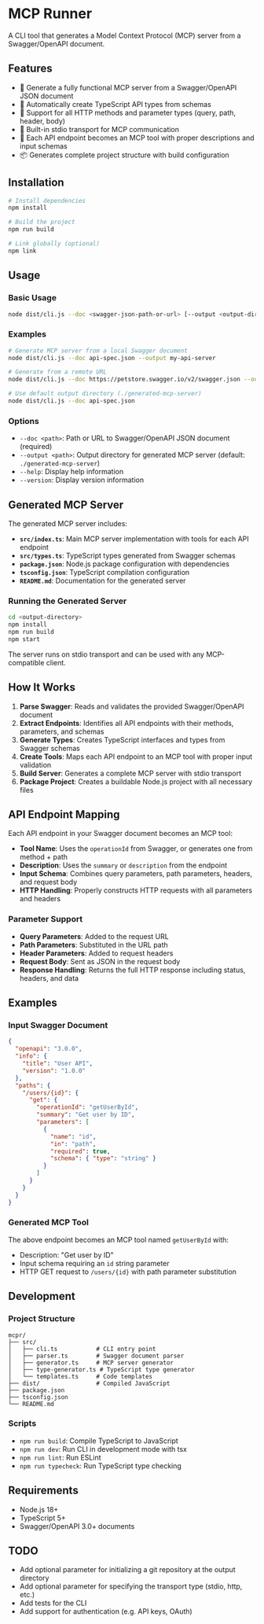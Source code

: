# MCP Runner

A CLI tool that generates a Model Context Protocol (MCP) server from a Swagger/OpenAPI document.

## Features

- 🚀 Generate a fully functional MCP server from a Swagger/OpenAPI JSON document
- 📝 Automatically create TypeScript API types from schemas
- 🔧 Support for all HTTP methods and parameter types (query, path, header, body)
- 📡 Built-in stdio transport for MCP communication
- 🎯 Each API endpoint becomes an MCP tool with proper descriptions and input schemas
- 📦 Generates complete project structure with build configuration

## Installation

```bash
# Install dependencies
npm install

# Build the project
npm run build

# Link globally (optional)
npm link
```

## Usage

### Basic Usage

```bash
node dist/cli.js --doc <swagger-json-path-or-url> [--output <output-directory>]
```

### Examples

```bash
# Generate MCP server from a local Swagger document
node dist/cli.js --doc api-spec.json --output my-api-server

# Generate from a remote URL
node dist/cli.js --doc https://petstore.swagger.io/v2/swagger.json --output petstore-server

# Use default output directory (./generated-mcp-server)
node dist/cli.js --doc api-spec.json
```

### Options

- `--doc <path>`: Path or URL to Swagger/OpenAPI JSON document (required)
- `--output <path>`: Output directory for generated MCP server (default: `./generated-mcp-server`)
- `--help`: Display help information
- `--version`: Display version information

## Generated MCP Server

The generated MCP server includes:

- **`src/index.ts`**: Main MCP server implementation with tools for each API endpoint
- **`src/types.ts`**: TypeScript types generated from Swagger schemas
- **`package.json`**: Node.js package configuration with dependencies
- **`tsconfig.json`**: TypeScript compilation configuration
- **`README.md`**: Documentation for the generated server

### Running the Generated Server

```bash
cd <output-directory>
npm install
npm run build
npm start
```

The server runs on stdio transport and can be used with any MCP-compatible client.

## How It Works

1. **Parse Swagger**: Reads and validates the provided Swagger/OpenAPI document
2. **Extract Endpoints**: Identifies all API endpoints with their methods, parameters, and schemas
3. **Generate Types**: Creates TypeScript interfaces and types from Swagger schemas
4. **Create Tools**: Maps each API endpoint to an MCP tool with proper input validation
5. **Build Server**: Generates a complete MCP server with stdio transport
6. **Package Project**: Creates a buildable Node.js project with all necessary files

## API Endpoint Mapping

Each API endpoint in your Swagger document becomes an MCP tool:

- **Tool Name**: Uses the `operationId` from Swagger, or generates one from method + path
- **Description**: Uses the `summary` or `description` from the endpoint
- **Input Schema**: Combines query parameters, path parameters, headers, and request body
- **HTTP Handling**: Properly constructs HTTP requests with all parameters and headers

### Parameter Support

- **Query Parameters**: Added to the request URL
- **Path Parameters**: Substituted in the URL path
- **Header Parameters**: Added to request headers
- **Request Body**: Sent as JSON in the request body
- **Response Handling**: Returns the full HTTP response including status, headers, and data

## Examples

### Input Swagger Document

```json
{
  "openapi": "3.0.0",
  "info": {
    "title": "User API",
    "version": "1.0.0"
  },
  "paths": {
    "/users/{id}": {
      "get": {
        "operationId": "getUserById",
        "summary": "Get user by ID",
        "parameters": [
          {
            "name": "id",
            "in": "path",
            "required": true,
            "schema": { "type": "string" }
          }
        ]
      }
    }
  }
}
```

### Generated MCP Tool

The above endpoint becomes an MCP tool named `getUserById` with:
- Description: "Get user by ID"
- Input schema requiring an `id` string parameter
- HTTP GET request to `/users/{id}` with path parameter substitution

## Development

### Project Structure

```
mcpr/
├── src/
│   ├── cli.ts           # CLI entry point
│   ├── parser.ts        # Swagger document parser
│   ├── generator.ts     # MCP server generator
│   ├── type-generator.ts # TypeScript type generator
│   └── templates.ts     # Code templates
├── dist/                # Compiled JavaScript
├── package.json
├── tsconfig.json
└── README.md
```

### Scripts

- `npm run build`: Compile TypeScript to JavaScript
- `npm run dev`: Run CLI in development mode with tsx
- `npm run lint`: Run ESLint
- `npm run typecheck`: Run TypeScript type checking

## Requirements

- Node.js 18+ 
- TypeScript 5+
- Swagger/OpenAPI 3.0+ documents

## TODO

- Add optional parameter for initializing a git repository at the output directory
- Add optional parameter for specifying the transport type (stdio, http, etc.)
- Add tests for the CLI
- Add support for authentication (e.g. API keys, OAuth)
